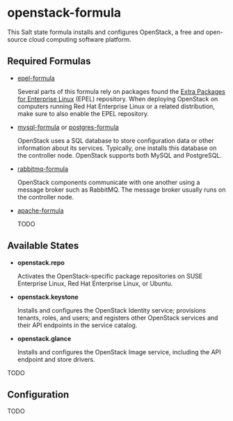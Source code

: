 # openstack-formula

This Salt state formula installs and configures OpenStack, a free and
open-source cloud computing software platform.

## Required Formulas

* [epel-formula](https://github.com/saltstack-formulas/epel-formula)

  Several parts of this formula rely on packages found the
  [Extra Packages for Enterprise Linux](https://fedoraproject.org/wiki/EPEL)
  (EPEL) repository.  When deploying OpenStack on computers running
  Red Hat Enterprise Linux or a related distribution, make sure to
  also enable the EPEL repository.

* [mysql-formula](https://github.com/saltstack-formulas/mysql-formula)
  or
  [postgres-formula](https://github.com/saltstack-formulas/postgres-formula)

  OpenStack uses a SQL database to store configuration data or other
  information about its services.  Typically, one installs this
  database on the controller node.  OpenStack supports both MySQL and
  PostgreSQL.

* [rabbitmq-formula](https://github.com/saltstack-formulas/rabbitmq-formula)

  OpenStack components communicate with one another using a message
  broker such as RabbitMQ.  The message broker usually runs on the
  controller node.

* [apache-formula](https://github.com/saltstack-formulas/apache-formula)

  TODO

## Available States

* **openstack.repo**

  Activates the OpenStack-specific package repositories on SUSE
  Enterprise Linux, Red Hat Enterprise Linux, or Ubuntu.

* **openstack.keystone**

  Installs and configures the OpenStack Identity service; provisions
  tenants, roles, and users; and registers other OpenStack services
  and their API endpoints in the service catalog.

* **openstack.glance**

  Installs and configures the OpenStack Image service, including the
  API endpoint and store drivers.

TODO

## Configuration

TODO

